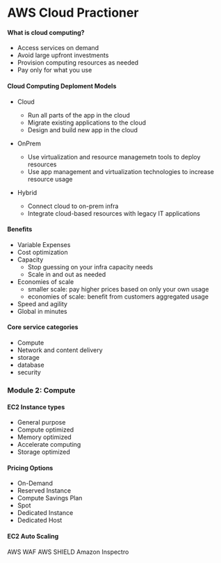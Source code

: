 # AWS Cloud Practioner


#### What is cloud computing?

- Access services on demand
- Avoid large upfront investments
- Provision computing resources as needed
- Pay only for what you use

#### Cloud Computing Deploment Models

- Cloud
  - Run all parts of the app in the cloud
  - Migrate existing applications to the cloud
  - Design and build new app in the cloud

- OnPrem
  - Use virtualization and resource managemetn tools to deploy resources
  - Use app management and virtualization technologies to increase resource usage
  
- Hybrid
  - Connect cloud to on-prem infra
  - Integrate cloud-based resources with legacy IT applications

#### Benefits
- Variable Expenses
- Cost optimization
- Capacity
  - Stop guessing on your infra capacity needs
  - Scale in and out as needed
- Economies of scale
  - smaller scale: pay higher prices based on only your own usage
  - economies of scale: benefit from customers aggregated usage
- Speed and agility
- Global in minutes

#### Core service categories

- Compute
- Network and content delivery
- storage
- database
- security


### Module 2: Compute

#### EC2 Instance types
- General purpose
- Compute optimized
- Memory optimized
- Accelerate computing
- Storage optimized

#### Pricing Options

- On-Demand
- Reserved Instance
- Compute Savings Plan
- Spot
- Dedicated Instance
- Dedicated Host

#### EC2 Auto Scaling



AWS WAF
AWS SHIELD
Amazon Inspectro